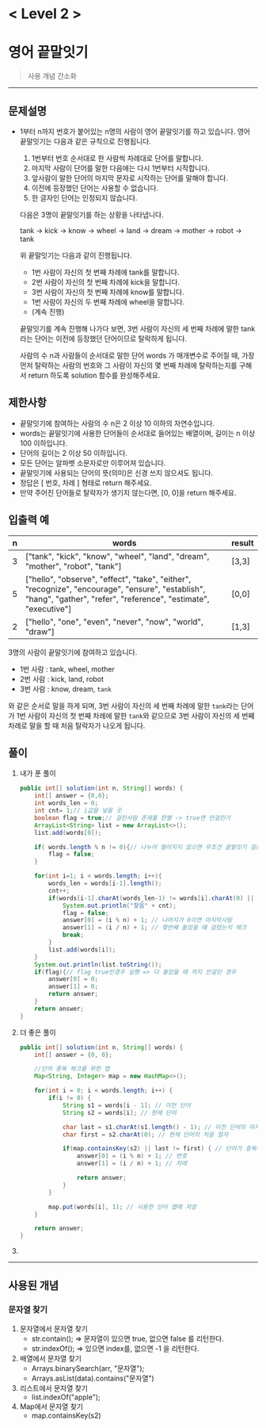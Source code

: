 

# < Level 2 > 

# 영어 끝말잇기  

> 사용 개념 간소화 

---

## 문제설명 

- 1부터 n까지 번호가 붙어있는 n명의 사람이 영어 끝말잇기를 하고 있습니다. 영어 끝말잇기는 다음과 같은 규칙으로 진행됩니다.

  1. 1번부터 번호 순서대로 한 사람씩 차례대로 단어를 말합니다.
  2. 마지막 사람이 단어를 말한 다음에는 다시 1번부터 시작합니다.
  3. 앞사람이 말한 단어의 마지막 문자로 시작하는 단어를 말해야 합니다.
  4. 이전에 등장했던 단어는 사용할 수 없습니다.
  5. 한 글자인 단어는 인정되지 않습니다.

  다음은 3명이 끝말잇기를 하는 상황을 나타냅니다.

  tank → kick → know → wheel → land → dream → mother → robot → tank

  위 끝말잇기는 다음과 같이 진행됩니다.

  - 1번 사람이 자신의 첫 번째 차례에 tank를 말합니다.
  - 2번 사람이 자신의 첫 번째 차례에 kick을 말합니다.
  - 3번 사람이 자신의 첫 번째 차례에 know를 말합니다.
  - 1번 사람이 자신의 두 번째 차례에 wheel을 말합니다.
  - (계속 진행)

  끝말잇기를 계속 진행해 나가다 보면, 3번 사람이 자신의 세 번째 차례에 말한 tank 라는 단어는 이전에 등장했던 단어이므로 탈락하게 됩니다.

  사람의 수 n과 사람들이 순서대로 말한 단어 words 가 매개변수로 주어질 때, 가장 먼저 탈락하는 사람의 번호와 그 사람이 자신의 몇 번째 차례에 탈락하는지를 구해서 return 하도록 solution 함수를 완성해주세요.


## 제한사항 

- 끝말잇기에 참여하는 사람의 수 n은 2 이상 10 이하의 자연수입니다.
- words는 끝말잇기에 사용한 단어들이 순서대로 들어있는 배열이며, 길이는 n 이상 100 이하입니다.
- 단어의 길이는 2 이상 50 이하입니다.
- 모든 단어는 알파벳 소문자로만 이루어져 있습니다.
- 끝말잇기에 사용되는 단어의 뜻(의미)은 신경 쓰지 않으셔도 됩니다.
- 정답은 [ 번호, 차례 ] 형태로 return 해주세요.
- 만약 주어진 단어들로 탈락자가 생기지 않는다면, [0, 0]을 return 해주세요.

## 입출력 예

| n    | words                                                        | result |
| ---- | ------------------------------------------------------------ | ------ |
| 3    | ["tank", "kick", "know", "wheel", "land", "dream", "mother", "robot", "tank"] | [3,3]  |
| 5    | ["hello", "observe", "effect", "take", "either", "recognize", "encourage", "ensure", "establish", "hang", "gather", "refer", "reference", "estimate", "executive"] | [0,0]  |
| 2    | ["hello", "one", "even", "never", "now", "world", "draw"]    | [1,3]  |

3명의 사람이 끝말잇기에 참여하고 있습니다.

- 1번 사람 : tank, wheel, mother
- 2번 사람 : kick, land, robot
- 3번 사람 : know, dream, `tank`

와 같은 순서로 말을 하게 되며, 3번 사람이 자신의 세 번째 차례에 말한 `tank`라는 단어가 1번 사람이 자신의 첫 번째 차례에 말한 `tank`와 같으므로 3번 사람이 자신의 세 번째 차례로 말을 할 때 처음 탈락자가 나오게 됩니다.

## 풀이 

1. 내가 푼 풀이 

   ```java
   public int[] solution(int n, String[] words) {
       int[] answer = {0,0};
       int words_len = 0;
       int cnt= 1;// i값을 넣을 곳 
       boolean flag = true;// 걸린사람 존재를 판별 -> true면 안걸린거
       ArrayList<String> list = new ArrayList<>();
       list.add(words[0]);
   
       if( words.length % n != 0){// 나누어 떨어지지 않으면 무조건 끝말잇기 걸린사람 존재 
           flag = false;
       }
   
       for(int i=1; i < words.length; i++){
           words_len = words[i-1].length();
           cnt++;
           if(words[i-1].charAt(words_len-1) != words[i].charAt(0) || list.indexOf(words[i]) > -1){
               System.out.println("찾음" + cnt);
               flag = false;
               answer[0] = (i % n) + 1; // 나머지가 0이면 마지막사람 
               answer[1] = (i / n) + 1; // 몇번째 돌았을 떄 걸렸는지 체크 
               break;
           }
           list.add(words[i]);
       }
       System.out.println(list.toString()); 
       if(flag){// flag true인경우 실행 => 다 돌았을 때 까지 안걸린 경우 
           answer[0] = 0;
           answer[1] = 0;
           return answer;
       }
       return answer;
   }
   ```

2. 더 좋은 풀이 

   ```java
   public int[] solution(int n, String[] words) {
       int[] answer = {0, 0};
   
       //단어 중복 체크를 위한 맵
       Map<String, Integer> map = new HashMap<>();
   
       for(int i = 0; i < words.length; i++) {
           if(i != 0) {
               String s1 = words[i - 1]; // 이전 단어
               String s2 = words[i]; // 현재 단어
   
               char last = s1.charAt(s1.length() - 1); // 이전 단어의 마지막 철자
               char first = s2.charAt(0); // 현재 단어의 처음 철자
   
               if(map.containsKey(s2) || last != first) { // 단어가 중복이거나 철자가 이어지지 않는 경우
                   answer[0] = (i % n) + 1; // 번호
                   answer[1] = (i / n) + 1; // 차례
   
                   return answer;
               }
           }
   
           map.put(words[i], 1); // 사용한 단어 맵에 저장
       }
   
       return answer;
   }
   ```

3. 


---

## 사용된 개념

### 문자열 찾기 

1. 문자열에서 문자열 찾기 
   - str.contain(); => 문자열이 있으면 true, 없으면 false 를 리턴한다. 
   - str.indexOf(); => 있으면 index를, 없으면 -1 을 리턴한다. 
2. 배열에서 문자열 찾기
   - Arrays.binarySearch(arr, "문자열");
   - Arrays.asList(data).contains("문자열")
3. 리스트에서 문자열 찾기
   - list.indexOf("apple");
4. Map에서 문자열 찾기 
   - map.containsKey(s2)
